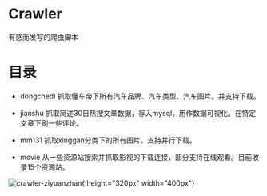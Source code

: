 # Crawler

有感而发写的爬虫脚本

# 目录

- dongchedi 抓取懂车帝下所有汽车品牌、汽车类型、汽车图片。并支持下载。

- jianshu  抓取简述30日热搜文章数据，存入mysql，用作数据可视化。在特定文章下刷一些评论。

- mm131 抓取xinggan分类下的所有图片。支持并行下载。

- movie 从一些资源站搜索并抓取影视的下载连接，部分支持在线观看。目前收录15个资源站。

![crawler-ziyuanzhan](https://github.com/jelly54/crawler/blob/master/img/crawler-ziyuanzhan.jpg){:height="320px" width="400px"}
